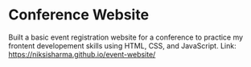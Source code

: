 # Conference Website
Built a basic event registration website for a conference to practice my frontent developement skills using HTML, CSS, and JavaScript.
Link: https://niksisharma.github.io/event-website/
